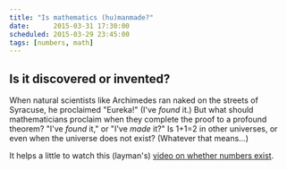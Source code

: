 ```yaml
---
title: "Is mathematics (hu)manmade?"
date:      2015-03-31 17:30:00
scheduled: 2015-03-29 23:45:00
tags: [numbers, math]
---
```

## Is it discovered or invented?

When natural scientists like Archimedes ran naked on the streets of Syracuse, he proclaimed "Eureka!" (I've *found* it.) But what should mathematicians proclaim when they complete the proof to a profound theorem? "I've *found* it," or "I've *made* it?" Is 1+1=2 in other universes, or even when the universe does not exist? (Whatever that means...)

It helps a little to watch this (layman's) [video on whether numbers exist](https://www.youtube.com/watch?v=1EGDCh75SpQ).
